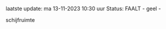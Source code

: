 laatste update: 
ma 13-11-2023 10:30   uur 
Status: FAALT - geel - 
<div class="service Y">schijfruimte</div>